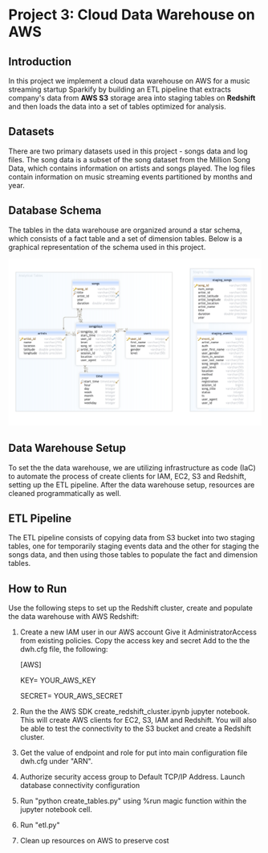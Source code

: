 # Project 3: Cloud Data Warehouse on AWS

## Introduction

In this project we implement a cloud data warehouse on AWS for a music streaming startup Sparkify by building an ETL pipeline that extracts company's data from **AWS S3** storage area into staging tables on **Redshift** and then loads the data into a set of tables optimized for analysis.

## Datasets

There are two primary datasets used in this project - songs data and log files.  The song data is a subset of the song dataset from the Million Song Data, which contains information on artists and songs played.  The log files contain information on music streaming events partitioned by months and year.

## Database Schema

The tables in the data warehouse are organized around a star schema, which consists of a fact table and a set of dimension tables.  Below is a graphical representation of the schema used in this project.

![](images/Redshif%20Schema.png)

## Data Warehouse Setup

To set the the data warehouse, we are utilizing infrastructure as code (IaC) to automate the process of create clients for IAM, EC2, S3 and Redshift, setting up the ETL pipeline.  After the data warehouse setup, resources are cleaned programmatically as well.

## ETL Pipeline

The ETL pipeline consists of copying data from S3 bucket into two staging tables, one for temporarily staging events data and the other for staging the songs data, and then using those tables to populate the fact and dimension tables.

## How to Run

Use the following steps to set up the Redshift cluster, create and populate the data warehouse with AWS Redshift:

1. Create a new IAM user in our AWS account Give it AdministratorAccess from existing policies. Copy the access key and secret Add to the the dwh.cfg file, the following:

    [AWS]

    KEY= YOUR_AWS_KEY

    SECRET= YOUR_AWS_SECRET

2. Run the the AWS SDK create_redshift_cluster.ipynb jupyter notebook.  This will create AWS clients for EC2, S3, IAM and Redshift.  You will also be able to test the connectivity to the S3 bucket and create a Redshift cluster.

3. Get the value of endpoint and role for put into main configuration file dwh.cfg under "ARN".

4. Authorize security access group to Default TCP/IP Address. Launch database connectivity configuration

5. Run "python create_tables.py" using %run magic function within the jupyter notebook cell.

7. Run "etl.py"

8. Clean up resources on AWS to preserve cost








